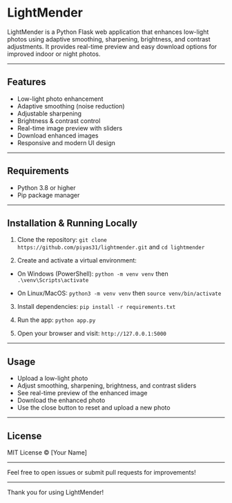# LightMender

LightMender is a Python Flask web application that enhances low-light photos using adaptive smoothing, sharpening, brightness, and contrast adjustments. It provides real-time preview and easy download options for improved indoor or night photos.

---

## Features

- Low-light photo enhancement  
- Adaptive smoothing (noise reduction)  
- Adjustable sharpening  
- Brightness & contrast control  
- Real-time image preview with sliders  
- Download enhanced images  
- Responsive and modern UI design

---

## Requirements

- Python 3.8 or higher  
- Pip package manager

---

## Installation & Running Locally

1. Clone the repository: `git clone https://github.com/piyas31/lightmender.git` and `cd lightmender`

2. Create and activate a virtual environment:

- On Windows (PowerShell): `python -m venv venv` then `.\venv\Scripts\activate`

- On Linux/MacOS: `python3 -m venv venv` then `source venv/bin/activate`

3. Install dependencies: `pip install -r requirements.txt`

4. Run the app: `python app.py`

5. Open your browser and visit: `http://127.0.0.1:5000`

---

## Usage

- Upload a low-light photo  
- Adjust smoothing, sharpening, brightness, and contrast sliders  
- See real-time preview of the enhanced image  
- Download the enhanced photo  
- Use the close button to reset and upload a new photo

---

## License

MIT License © [Your Name]

---

Feel free to open issues or submit pull requests for improvements!

---

Thank you for using LightMender!
